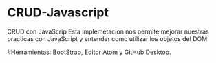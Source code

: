 # CRUD-Javascript
CRUD con JavaScrip
Esta implemetacion nos permite mejorar nuestras practicas con JavaScript y entender como utilizar los objetos del DOM

#Herramientas: BootStrap, Editor Atom y GitHub Desktop. 
